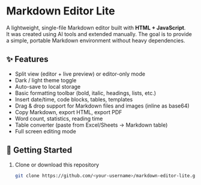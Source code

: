 # Markdown Editor Lite

A lightweight, single-file Markdown editor built with **HTML + JavaScript**.  
It was created using AI tools and extended manually. The goal is to provide a simple, portable Markdown environment without heavy dependencies.

## ✨ Features

- Split view (editor + live preview) or editor-only mode  
- Dark / light theme toggle  
- Auto-save to local storage  
- Basic formatting toolbar (bold, italic, headings, lists, etc.)  
- Insert date/time, code blocks, tables, templates  
- Drag & drop support for Markdown files and images (inline as base64)  
- Copy Markdown, export HTML, export PDF  
- Word count, statistics, reading time  
- Table converter (paste from Excel/Sheets → Markdown table)  
- Full screen editing mode  

## 🚀 Getting Started

1. Clone or download this repository  
   ```bash
   git clone https://github.com/<your-username>/markdown-editor-lite.git
